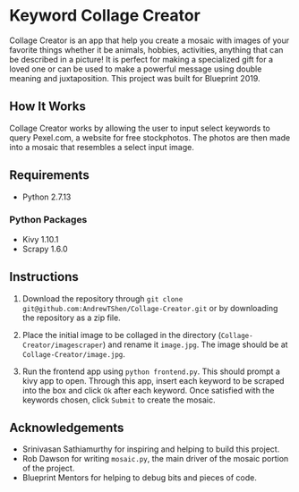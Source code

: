 # Keyword Collage Creator

Collage Creator is an app that help you create a mosaic with images of your favorite things whether it be animals, hobbies, activities, anything that can be described in a picture! It is perfect for making a specialized gift for a loved one or can be used to make a powerful message using double meaning and juxtaposition. This project was built for Blueprint 2019.

## How It Works
Collage Creator works by allowing the user to input select keywords to query Pexel.com, a website for free stockphotos. The photos are then made into a mosaic that resembles a select input image.

## Requirements
- Python 2.7.13

### Python Packages
- Kivy 1.10.1
- Scrapy 1.6.0

## Instructions
1. Download the repository through `git clone git@github.com:AndrewTShen/Collage-Creator.git` or by downloading the repository as a zip file.

2. Place the initial image to be collaged in the directory (`Collage-Creator/imagescraper`) and rename it `image.jpg`. The image should be at `Collage-Creator/image.jpg`.

3. Run the frontend app using `python frontend.py`. This should prompt a kivy app to open. Through this app, insert each keyword to be scraped into the box and click `Ok` after each keyword. Once satisfied with the keywords chosen, click `Submit` to create the mosaic.

## Acknowledgements
- Srinivasan Sathiamurthy for inspiring and helping to build this project.  
- Rob Dawson for writing `mosaic.py`, the main driver of the mosaic portion of the project.  
- Blueprint Mentors for helping to debug bits and pieces of code.  


